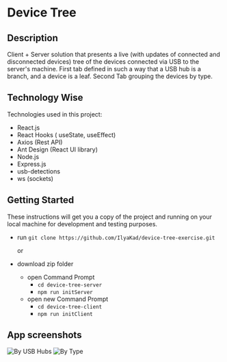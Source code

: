 # Device Tree

## Description

Client + Server solution that presents a live (with updates of connected and disconnected devices) tree of the devices connected via USB to the server's machine.
First tab defined in such a way that a USB hub is a branch, and a device is a leaf.
Second Tab grouping the devices by type.

## Technology Wise

Technologies used in this project:

- React.js
- React Hooks ( useState, useEffect)
- Axios (Rest API)
- Ant Design (React UI library)
- Node.js
- Express.js
- usb-detections
- ws (sockets)

## Getting Started

These instructions will get you a copy of the project and running on your local machine for development and testing purposes.

- run `git clone https://github.com/IlyaKad/device-tree-exercise.git`

  or

- download zip folder

  - open Command Prompt
    - `cd device-tree-server`
    - `npm run initServer`
  - open new Command Prompt
    - `cd device-tree-client`
    - `npm run initClient`

## App screenshots

![By USB Hubs](device-tree-client/img/About-screenshots/By-USB-hub.JPG "By USB Hubs")
![By Type](device-tree-client/img/About-screenshots/By-type.JPG "By Type")
